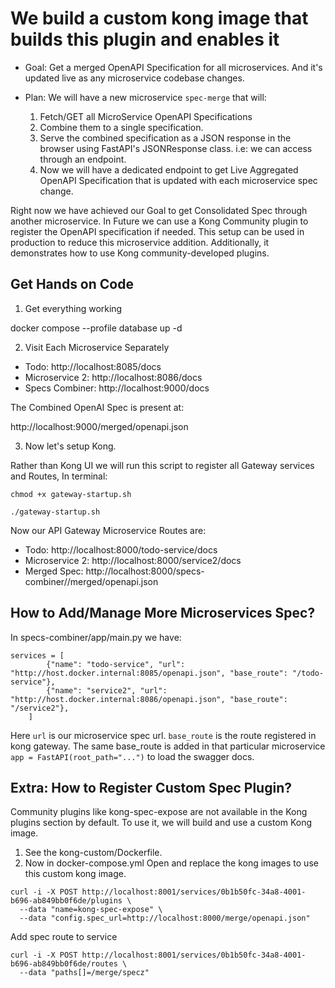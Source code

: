# We build a custom kong image that builds this plugin and enables it

- Goal: Get a merged OpenAPI Specification for all microservices. And it's updated live as any microservice codebase changes.

- Plan: We will have a new microservice `spec-merge` that will:
  1. Fetch/GET all MicroService OpenAPI Specifications 
  2. Combine them to a single specification.
  3. Serve the combined specification as a JSON response in the browser using FastAPI's JSONResponse class. i.e: we can access through an endpoint.
  4. Now we will have a dedicated endpoint to get Live Aggregated OpenAPI Specification that is updated with each microservice spec change.

Right now we have achieved our Goal to get Consolidated Spec through another microservice. In Future we can use a Kong Community plugin to register the OpenAPI specification if needed. This setup can be used in production to reduce this microservice addition. Additionally, it demonstrates how to use Kong community-developed plugins.

## Get Hands on Code

1. Get everything working

docker compose --profile database up -d

2. Visit Each Microservice Separately

- Todo: http://localhost:8085/docs
- Microservice 2: http://localhost:8086/docs
- Specs Combiner: http://localhost:9000/docs

The Combined OpenAI Spec is present at: 

http://localhost:9000/merged/openapi.json

3. Now let's setup Kong.

Rather than Kong UI we will run this script to register all Gateway services and Routes, In terminal:

```
chmod +x gateway-startup.sh

./gateway-startup.sh
```

Now our API Gateway Microservice Routes are:

- Todo: http://localhost:8000/todo-service/docs
- Microservice 2: http://localhost:8000/service2/docs
- Merged Spec: http://localhost:8000/specs-combiner//merged/openapi.json

## How to Add/Manage More Microservices Spec?

In specs-combiner/app/main.py we have:

```    
services = [
        {"name": "todo-service", "url": "http://host.docker.internal:8085/openapi.json", "base_route": "/todo-service"},
        {"name": "service2", "url": "http://host.docker.internal:8086/openapi.json", "base_route": "/service2"},
    ]
```

Here `url` is our microservice spec url. `base_route` is the route registered in kong gateway. The same base_route is added in that particular microservice `app = FastAPI(root_path="...")` to load the swagger docs.

## Extra: How to Register Custom Spec Plugin?

Community plugins like kong-spec-expose are not available in the Kong plugins section by default. To use it, we will build and use a custom Kong image.

1. See the kong-custom/Dockerfile. 
2. Now in docker-compose.yml Open and replace the kong images to use this custom kong image.

```
curl -i -X POST http://localhost:8001/services/0b1b50fc-34a8-4001-b696-ab849bb0f6de/plugins \
  --data "name=kong-spec-expose" \
  --data "config.spec_url=http://localhost:8000/merge/openapi.json"
```

Add spec route to service
```
curl -i -X POST http://localhost:8001/services/0b1b50fc-34a8-4001-b696-ab849bb0f6de/routes \
  --data "paths[]=/merge/specz"
```